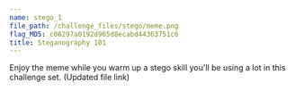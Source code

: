 ```yaml
---
name: stego_1
file_path: /challenge_files/stego/meme.png
flag_MD5: c06297a0192d965d8ecabd44363751c6
title: Steganography 101
---
```

Enjoy the meme while you warm up a stego skill you'll be using a lot in this challenge set. (Updated file link)